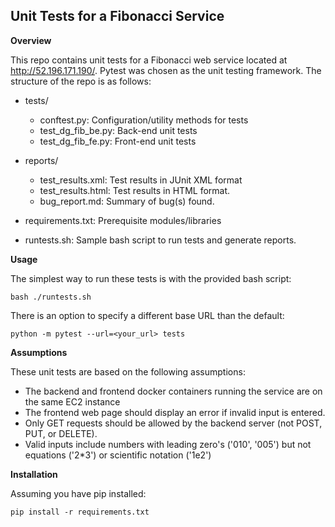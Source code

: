 ## Unit Tests for a Fibonacci Service

**Overview**

This repo contains unit tests for a Fibonacci web service located at http://52.196.171.190/.
Pytest was chosen as the unit testing framework.  The structure of the repo is as follows:

* tests/
    * conftest.py: Configuration/utility methods for tests
    * test_dg_fib_be.py: Back-end unit tests
    * test_dg_fib_fe.py: Front-end unit tests

* reports/
    * test_results.xml: Test results in JUnit XML format
    * test_results.html: Test results in HTML format.
    * bug_report.md: Summary of bug(s) found.

* requirements.txt: Prerequisite modules/libraries

* runtests.sh: Sample bash script to run tests and generate reports.


**Usage**

The simplest way to run these tests is with the provided bash script:

```
bash ./runtests.sh
```

There is an option to specify a different base URL than the default:

```
python -m pytest --url=<your_url> tests
```

**Assumptions**

These unit tests are based on the following assumptions:

   * The backend and frontend docker containers running the service are on the same EC2 instance
   * The frontend web page should display an error if invalid input is entered.
   * Only GET requests should be allowed by the backend server (not POST, PUT, or DELETE).
   * Valid inputs include numbers with leading zero's ('010', '005') but not equations ('2*3') or scientific notation ('1e2')

**Installation**

Assuming you have pip installed:

```
pip install -r requirements.txt
```

